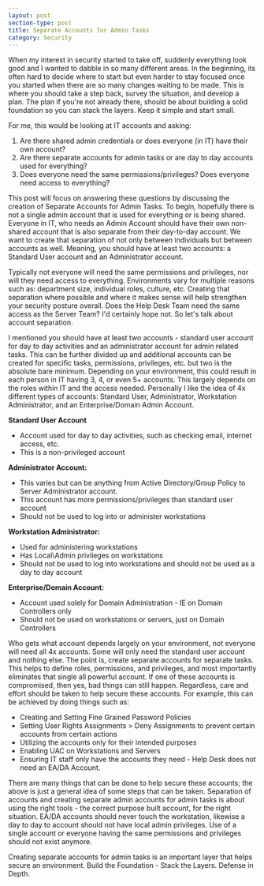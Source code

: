 ```yaml
---
layout: post
section-type: post
title: Separate Accounts for Admin Tasks
category: Security
---
```


When my interest in security started to take off, suddenly everything look good and I wanted to dabble in so many different areas.  In the beginning, its often hard to decide where to start but even harder to stay focused once you started when there are so many changes waiting to be made.  This is where you should take a step back, survey the situation, and develop a plan.  The plan if you're not already there, should be about building a solid foundation so you can stack the layers.  Keep it simple and start small.   
 
For me, this would be looking at IT accounts and asking:
1. Are there shared admin credentials or does everyone (in IT) have their own account?
2. Are there separate accounts for admin tasks or are day to day accounts used for everything? 
3. Does everyone need the same permissions/privileges?  Does everyone need access to everything?
  
This post will focus on answering these questions by discussing the creation of Separate Accounts for Admin Tasks.  To begin, hopefully there is not a single admin account that is used for everything or is being shared.  Everyone in IT, who needs an Admin Account should have their own non-shared account that is also separate from their day-to-day account.  We want to create that separation of not only between individuals but between accounts as well.  Meaning, you should have at least two accounts: a Standard User account and an Administrator account.  

Typically not everyone will need the same permissions and privileges, nor will they need access to everything.  Environments vary for multiple reasons such as: department size, individual roles, culture, etc.  Creating that separation where possible and where it makes sense will help strengthen your security posture overall.  Does the Help Desk Team need the same access as the Server Team?  I'd certainly hope not.  So let's talk about account separation. 
  
I mentioned you should have at least two accounts - standard user account for day to day activities and an administrator account for admin related tasks.  This can be further divided up and additional accounts can be created for specific tasks, permissions, privileges, etc. but two is the absolute bare minimum.  Depending on your environment, this could result in each person in IT having 3, 4, or even 5+ accounts.  This largely depends on the roles within IT and the access needed.  Personally I like the idea of 4x different types of accounts: Standard User, Administrator, Workstation Administrator, and an Enterprise/Domain Admin Account. 
  
**Standard User Account**
* Account used for day to day activities, such as checking email, internet access, etc.
* This is a non-privileged account


**Administrator Account:** 

* This varies but can be anything from Active Directory/Group Policy to Server Administrator account.
* This account has more permissions/privileges than standard user account
* Should not be used to log into or administer workstations
  
**Workstation Administrator:**

* Used for administering workstations
* Has Local\Admin privileges on workstations
* Should not be used to log into workstations and should not be used as a day to day account


**Enterprise/Domain Account:** 

* Account used solely for Domain Administration - IE on Domain Controllers only
* Should not be used on workstations or servers, just on Domain Controllers
  
Who gets what account depends largely on your environment, not everyone will need all 4x accounts.  Some will only need the standard user account and nothing else.  The point is, create separate accounts for separate tasks.  This helps to define roles, permissions, and privileges, and most importantly eliminates that single all powerful account.  If one of these accounts is compromised, then yes, bad things can still happen.  Regardless, care and effort should be taken to help secure these accounts. For example, this can be achieved by doing things such as:   
   
* Creating and Setting Fine Grained Password Policies 
* Setting User Rights Assignments > Deny Assignments to prevent certain accounts from certain actions 
* Utilizing the accounts only for their intended purposes 
* Enabling UAC on Workstations and Servers 
* Ensuring IT staff only have the accounts they need - Help Desk does not need an EA/DA Account.   
 
 
There are many things that can be done to help secure these accounts; the above is just a general idea of some steps that can be taken.  Separation of accounts and creating separate admin accounts for admin tasks is about using the right tools - the correct purpose built account, for the right situation.  EA/DA accounts should never touch the workstation, likewise a day to day to account should not have local admin privileges. Use of a single account or everyone having the same permissions and privileges should not exist anymore.

Creating separate accounts for admin tasks is an important layer that helps secure an environment.  Build the Foundation - Stack the Layers.  Defense in Depth.

